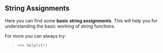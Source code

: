 ## String Assignments

Here you can find some **basic string assignments**. This will help you for understanding the basic working of string functions.


For more you can always try:
> `>>> help(str)`

